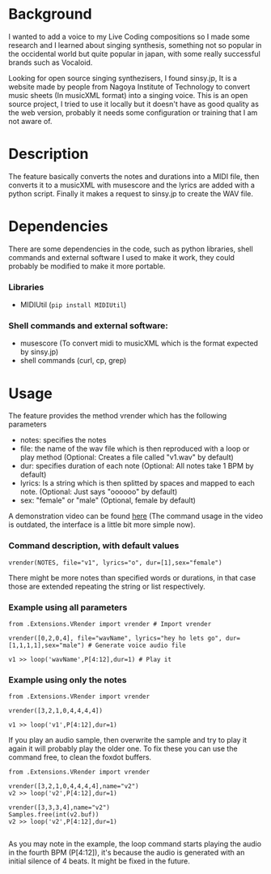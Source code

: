 # Background
I wanted to add a voice to my Live Coding compositions so I made some research and I learned about singing synthesis, something not so popular in the occidental world but quite popular in japan, with some really successful brands such as Vocaloid.

Looking for open source singing synthezisers, I found sinsy.jp, It is a website made by people from Nagoya Institute of Technology to convert music sheets (In musicXML format) into a singing voice. This is an open source project, I tried to use it locally but it doesn't have as good quality as the web version, probably it needs some configuration or training that I am not aware of.

# Description
The feature basically converts the notes and durations into a MIDI file, then converts it to a musicXML with musescore and the lyrics are added with a python script. Finally it makes a request to sinsy.jp to create the WAV file.

# Dependencies
There are some dependencies in the code, such as python libraries, shell commands and external software I used to make it work, they could probably be modified to make it more portable.

### Libraries

- MIDIUtil (```pip install MIDIUtil```)

### Shell commands and external software:

- musescore (To convert midi to musicXML which is the format expected by sinsy.jp)
- shell commands (curl, cp, grep)

# Usage

The feature provides the method vrender which has the following parameters
- notes: specifies the notes
- file: the name of the wav file which is then reproduced with a loop or play method (Optional: Creates a file called "v1.wav" by default)
- dur: specifies duration of each note (Optional: All notes take 1 BPM by default)
- lyrics: Is a string which is then splitted by spaces and mapped to each note. (Optional: Just says "oooooo" by default)
- sex: "female" or "male" (Optional, female by default)

A demonstration video can be found [here](https://youtu.be/cgZuO78tVVE) (The command usage in the video is outdated, the interface is a little bit more simple now).

### Command description, with default values
```
vrender(NOTES, file="v1", lyrics="o", dur=[1],sex="female")

```

There might be more notes than specified words or durations, in that case those are extended repeating the string or list respectively.


### Example using all parameters
```
from .Extensions.VRender import vrender # Import vrender

vrender([0,2,0,4], file="wavName", lyrics="hey ho lets go", dur=[1,1,1,1],sex="male") # Generate voice audio file

v1 >> loop('wavName',P[4:12],dur=1) # Play it

```


### Example using only the notes
```
from .Extensions.VRender import vrender

vrender([3,2,1,0,4,4,4,4])

v1 >> loop('v1',P[4:12],dur=1)

```

If you play an audio sample, then overwrite the sample and try to play it again it will probably play the older one. To fix these you can use the command free, to clean the foxdot buffers.


```
from .Extensions.VRender import vrender

vrender([3,2,1,0,4,4,4,4],name="v2")
v2 >> loop('v2',P[4:12],dur=1)

vrender([3,3,3,4],name="v2")
Samples.free(int(v2.buf))
v2 >> loop('v2',P[4:12],dur=1)


```

As you may note in the example, the loop command starts playing the audio in the fourth BPM (P[4:12]), it's because the audio is generated with an initial silence of 4 beats. It might be fixed in the future.